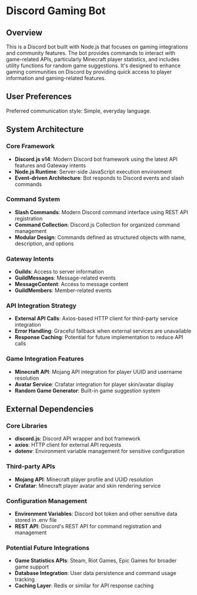 # Discord Gaming Bot

## Overview

This is a Discord bot built with Node.js that focuses on gaming integrations and community features. The bot provides commands to interact with game-related APIs, particularly Minecraft player statistics, and includes utility functions for random game suggestions. It's designed to enhance gaming communities on Discord by providing quick access to player information and gaming-related features.

## User Preferences

Preferred communication style: Simple, everyday language.

## System Architecture

### Core Framework
- **Discord.js v14**: Modern Discord bot framework using the latest API features and Gateway intents
- **Node.js Runtime**: Server-side JavaScript execution environment
- **Event-driven Architecture**: Bot responds to Discord events and slash commands

### Command System
- **Slash Commands**: Modern Discord command interface using REST API registration
- **Command Collection**: Discord.js Collection for organized command management
- **Modular Design**: Commands defined as structured objects with name, description, and options

### Gateway Intents
- **Guilds**: Access to server information
- **GuildMessages**: Message-related events
- **MessageContent**: Access to message content
- **GuildMembers**: Member-related events

### API Integration Strategy
- **External API Calls**: Axios-based HTTP client for third-party service integration
- **Error Handling**: Graceful fallback when external services are unavailable
- **Response Caching**: Potential for future implementation to reduce API calls

### Game Integration Features
- **Minecraft API**: Mojang API integration for player UUID and username resolution
- **Avatar Service**: Crafatar integration for player skin/avatar display
- **Random Game Generator**: Built-in game suggestion system

## External Dependencies

### Core Libraries
- **discord.js**: Discord API wrapper and bot framework
- **axios**: HTTP client for external API requests
- **dotenv**: Environment variable management for sensitive configuration

### Third-party APIs
- **Mojang API**: Minecraft player profile and UUID resolution
- **Crafatar**: Minecraft player avatar and skin rendering service

### Configuration Management
- **Environment Variables**: Discord bot token and other sensitive data stored in .env file
- **REST API**: Discord's REST API for command registration and management

### Potential Future Integrations
- **Game Statistics APIs**: Steam, Riot Games, Epic Games for broader game support
- **Database Integration**: User data persistence and command usage tracking
- **Caching Layer**: Redis or similar for API response caching